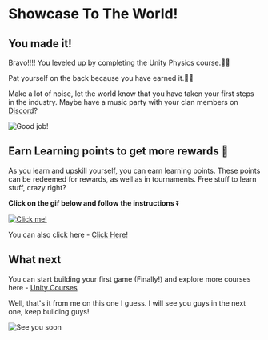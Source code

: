 # Showcase To The World!

## You made it!

Bravo!!!! You leveled up by completing the Unity Physics course.👏🏻

Pat yourself on the back because you have earned it.💪🏻

Make a lot of noise, let the world know that you have taken your first steps in the industry. Maybe have a music party with your clan members on [Discord](https://discord.com/invite/R4hfXhsWjN)?

![Good job!](https://media.giphy.com/media/3o72FcJmLzIdYJdmDe/giphy.gif)

## Earn Learning points to get more rewards 🎁

As you learn and upskill yourself, you can earn learning points. These points can be redeemed for rewards, as well as in tournaments. Free stuff to learn stuff, crazy right?

**Click on the gif below and follow the instructions** ⏬

[![Click me!](https://media.giphy.com/media/zz1v8vjwQwTja/giphy.gif)](https://academy.outscal.com/welcome/build-in-public/assignments)

You can also click here - [Click Here!](https://academy.outscal.com/welcome/build-in-public/assignments)


## What next

You can start building your first game (Finally!) and explore more courses here - [Unity Courses](https://academy.outscal.com/unity-course-content/)


Well, that's it from me on this one I guess. I will see you guys in the next one, keep building guys!

![See you soon](https://media.giphy.com/media/12noFudALzfIynHuUp/giphy.gif)
